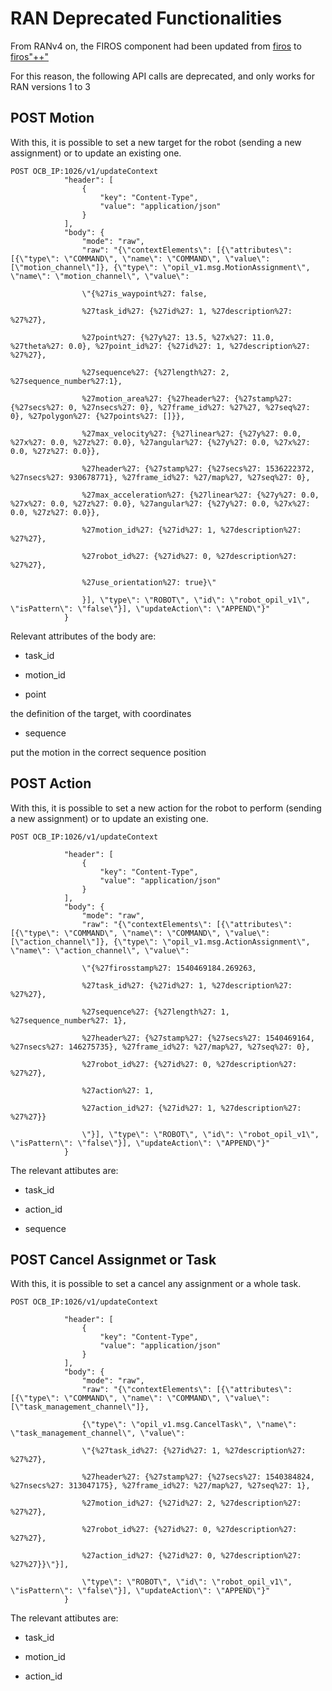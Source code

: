 # RAN Deprecated Functionalities

From RANv4 on, the FIROS component had been updated from [firos](https://github.com/Ikergune/firos) to [firos"++"](https://github.com/iml130/firos)

For this reason, the following API calls are deprecated, and only works for RAN versions 1 to 3

## POST Motion

With this, it is possible to set a new target for the robot (sending a new assignment) or to update an existing one.

	POST OCB_IP:1026/v1/updateContext
				"header": [
					{
						"key": "Content-Type",
						"value": "application/json"
					}
				],
				"body": {
					"mode": "raw",
					"raw": "{\"contextElements\": [{\"attributes\": [{\"type\": \"COMMAND\", \"name\": \"COMMAND\", \"value\": [\"motion_channel\"]}, {\"type\": \"opil_v1.msg.MotionAssignment\", \"name\": \"motion_channel\", \"value\":

					\"{%27is_waypoint%27: false,

					%27task_id%27: {%27id%27: 1, %27description%27: %27%27},

					%27point%27: {%27y%27: 13.5, %27x%27: 11.0, %27theta%27: 0.0}, %27point_id%27: {%27id%27: 1, %27description%27: %27%27}, 
					
					%27sequence%27: {%27length%27: 2, %27sequence_number%27:1},

					%27motion_area%27: {%27header%27: {%27stamp%27: {%27secs%27: 0, %27nsecs%27: 0}, %27frame_id%27: %27%27, %27seq%27: 0}, %27polygon%27: {%27points%27: []}},

					%27max_velocity%27: {%27linear%27: {%27y%27: 0.0, %27x%27: 0.0, %27z%27: 0.0}, %27angular%27: {%27y%27: 0.0, %27x%27: 0.0, %27z%27: 0.0}},

					%27header%27: {%27stamp%27: {%27secs%27: 1536222372, %27nsecs%27: 930678771}, %27frame_id%27: %27/map%27, %27seq%27: 0},

					%27max_acceleration%27: {%27linear%27: {%27y%27: 0.0, %27x%27: 0.0, %27z%27: 0.0}, %27angular%27: {%27y%27: 0.0, %27x%27: 0.0, %27z%27: 0.0}},

					%27motion_id%27: {%27id%27: 1, %27description%27: %27%27},

					%27robot_id%27: {%27id%27: 0, %27description%27: %27%27}, 
					
					%27use_orientation%27: true}\"
					
					}], \"type\": \"ROBOT\", \"id\": \"robot_opil_v1\", \"isPattern\": \"false\"}], \"updateAction\": \"APPEND\"}"
				}
				
Relevant attributes of the body are:

- task_id 

- motion_id

- point 

the definition of the target, with coordinates

- sequence

put the motion in the correct sequence position



## POST Action

With this, it is possible to set a new action for the robot to perform (sending a new assignment) or to update an existing one.

	POST OCB_IP:1026/v1/updateContext
	
				"header": [
					{
						"key": "Content-Type",
						"value": "application/json"
					}
				],
				"body": {
					"mode": "raw",
					"raw": "{\"contextElements\": [{\"attributes\": [{\"type\": \"COMMAND\", \"name\": \"COMMAND\", \"value\": [\"action_channel\"]}, {\"type\": \"opil_v1.msg.ActionAssignment\", \"name\": \"action_channel\", \"value\": 
					
					\"{%27firosstamp%27: 1540469184.269263,

					%27task_id%27: {%27id%27: 1, %27description%27: %27%27},

					%27sequence%27: {%27length%27: 1, %27sequence_number%27: 1},

					%27header%27: {%27stamp%27: {%27secs%27: 1540469164, %27nsecs%27: 146275735}, %27frame_id%27: %27/map%27, %27seq%27: 0},

					%27robot_id%27: {%27id%27: 0, %27description%27: %27%27}, 
					
					%27action%27: 1, 
					
					%27action_id%27: {%27id%27: 1, %27description%27: %27%27}}
					
					\"}], \"type\": \"ROBOT\", \"id\": \"robot_opil_v1\", \"isPattern\": \"false\"}], \"updateAction\": \"APPEND\"}"
				}
				
The relevant attibutes are:

- task_id

- action_id

- sequence

## POST Cancel Assignmet or Task

With this, it is possible to set a cancel any assignment or a whole task.

	POST OCB_IP:1026/v1/updateContext
	
				"header": [
					{
						"key": "Content-Type",
						"value": "application/json"
					}
				],
				"body": {
					"mode": "raw",
					"raw": "{\"contextElements\": [{\"attributes\": [{\"type\": \"COMMAND\", \"name\": \"COMMAND\", \"value\": [\"task_management_channel\"]},

					{\"type\": \"opil_v1.msg.CancelTask\", \"name\": \"task_management_channel\", \"value\":

					\"{%27task_id%27: {%27id%27: 1, %27description%27: %27%27},

					%27header%27: {%27stamp%27: {%27secs%27: 1540384824, %27nsecs%27: 313047175}, %27frame_id%27: %27/map%27, %27seq%27: 1},

					%27motion_id%27: {%27id%27: 2, %27description%27: %27%27},

					%27robot_id%27: {%27id%27: 0, %27description%27: %27%27},

					%27action_id%27: {%27id%27: 0, %27description%27: %27%27}}\"}],

					\"type\": \"ROBOT\", \"id\": \"robot_opil_v1\", \"isPattern\": \"false\"}], \"updateAction\": \"APPEND\"}"
				}
				
The relevant attibutes are:

- task_id

- motion_id

- action_id

